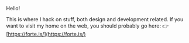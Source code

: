 Hello!

This is where I hack on stuff, both design and development related. If you want to visit my home on the web, you should probably go here: 👉 [https://forte.is/](https://forte.is/)

